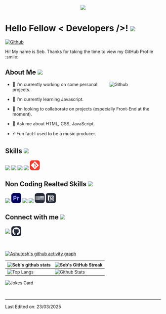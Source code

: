 <p align="center">
    <img width="200" src="https://imgcdn.stablediffusionweb.com/2024/4/21/ef5c1523-2585-4e05-8a46-76391f68f5c9.jpg">
</p>

<h1> Hello Fellow < Developers />! <img src = "https://raw.githubusercontent.com/MartinHeinz/MartinHeinz/master/wave.gif" width = 30px> </h1>
<p align='center'>
</p>


[![Github](https://img.shields.io/github/followers/Sebasls17?label=Follow&style=social)](https://github.com/Sebasls17)

<div size='20px'> Hi! My name is Seb. Thanks for taking the time to view my GitHub Profile :smile: 
</div>

<h2> About Me <img src = "https://media0.giphy.com/media/KDDpcKigbfFpnejZs6/giphy.gif?cid=ecf05e47oy6f4zjs8g1qoiystc56cu7r9tb8a1fe76e05oty&rid=giphy.gif" width = 100px></h2>

<img width="33%" align="right" alt="Github" src="https://media0.giphy.com/media/v1.Y2lkPTc5MGI3NjExZ2ZsMDNpN245eHRweDVxOGNudno0Njl5djByaDZ3djk0YTQ5OGZxZyZlcD12MV9pbnRlcm5hbF9naWZfYnlfaWQmY3Q9Zw/JqmupuTVZYaQX5s094/giphy.gif" />

- 🔭 I’m currently working on some personal projects.
  
- 🌱 I’m currently learning Javascript.
  
- 👯 I’m looking to collaborate on projects (especially Front-End at the moment).
  
- 💬 Ask me about HTML, CSS, JavaScript.
  
- ⚡ Fun fact:I used to be a music producer.

<h2> Skills <img src = "https://media2.giphy.com/media/QssGEmpkyEOhBCb7e1/giphy.gif?cid=ecf05e47a0n3gi1bfqntqmob8g9aid1oyj2wr3ds3mg700bl&rid=giphy.gif" width = 32px> </h2>

<a><img width ='32px' src ='https://raw.githubusercontent.com/rahulbanerjee26/githubAboutMeGenerator/main/icons/javascript.svg'></a>
<a><img width ='32px' src ='https://raw.githubusercontent.com/rahulbanerjee26/githubAboutMeGenerator/main/icons/css.svg'></a>
<a><img width ='32px' src ='https://raw.githubusercontent.com/rahulbanerjee26/githubAboutMeGenerator/main/icons/html.svg'></a>
<a><img width ='32px' src ='https://img.icons8.com/?size=100&id=9OGIyU8hrxW5&format=png&color=000000'></a>
<a><img width ='32px' src ='https://raw.githubusercontent.com/tandpfun/skill-icons/65dea6c4eaca7da319e552c09f4cf5a9a8dab2c8/icons/Git.svg'></a>

<h2> Non Coding Realted Skills <img src = "https://media.tenor.com/2UVnszq99aIAAAAi/epic-pog.gif" width = 32px> </h2>

<a><img width ='32px' src ='https://img.icons8.com/?size=100&id=13677&format=png&color=000000'></a>
<a><img width ='32px' src ='https://raw.githubusercontent.com/tandpfun/skill-icons/65dea6c4eaca7da319e552c09f4cf5a9a8dab2c8/icons/Premiere.svg'></a>
<a><img width ='32px' src ='https://img.icons8.com/?size=100&id=40604&format=png&color=000000'></a>
<a><img width ='32px' src ='https://img.icons8.com/?size=100&id=33042&format=png&color=000000'></a>
<a><img width ='32px' src ='https://raw.githubusercontent.com/tandpfun/skill-icons/65dea6c4eaca7da319e552c09f4cf5a9a8dab2c8/icons/Ableton-Dark.svg'></a>
<a><img width ='32px' src ='https://raw.githubusercontent.com/tandpfun/skill-icons/65dea6c4eaca7da319e552c09f4cf5a9a8dab2c8/icons/Notion-Dark.svg'></a>


<h2> Connect with me <img src='https://raw.githubusercontent.com/ShahriarShafin/ShahriarShafin/main/Assets/handshake.gif' width="100px"> </h2>
<a href = 'https://www.linkedin.com/in/sebastian-suciu-88b727357/'> <img width = '32px' align= 'center' src="https://img.icons8.com/?size=100&id=13930&format=png&color=000000"/></a> 
<a href = 'https://github.com/Sebasls17'> <img width = '32px' align= 'center' src="https://raw.githubusercontent.com/tandpfun/skill-icons/65dea6c4eaca7da319e552c09f4cf5a9a8dab2c8/icons/Github-Dark.svg"/></a>
  
<br>
<br>
  <br>
  
[![Ashutosh's github activity graph](https://github-readme-activity-graph.vercel.app/graph?username=Sebasls17&theme=modern-lilac)](https://github.com/ashutosh00710/github-readme-activity-graph)

| ![Seb's github stats](https://github-readme-stats.vercel.app/api?username=Sebasls17&show_icons=true&theme=aura) | ![Seb's GitHub Streak](https://github-readme-streak-stats.herokuapp.com/?user=Sebasls17&theme=modern-lilac) |
| --- | --- |
| ![Top Langs](https://github-readme-stats.vercel.app/api/top-langs/?username=Sebasls17&theme=aura) | ![Github Stats](https://github-readme-stats.vercel.app/api?username=Sebasls17&show_icons=true&locale=en&count_private=true&hide_rank=true&custom_title=My%20GitHub%20Stats&disable_animations=true&theme=aura) |

![Jokes Card](https://readme-jokes.vercel.app/api?theme=omni)


<br>


-----

Last Edited on: 23/03/2025
